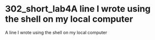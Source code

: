 # 302_short_lab4A line I wrote using the shell on my local computer
A line I wrote using the shell on my local computer
